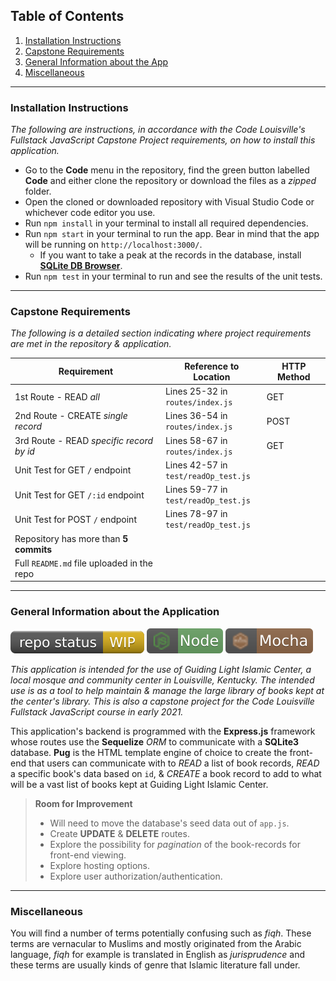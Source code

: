 
## Table of Contents
1. [Installation Instructions](#id-section1)
2. [Capstone Requirements](#id-section2)
3. [General Information about the App](#id-section3)
4. [Miscellaneous](#id-section4)

<hr>

<div id='id-section1'/>

### Installation Instructions

*The following are instructions, in accordance with the Code Louisville's Fullstack JavaScript Capstone Project requirements, on how to install this application.*

* Go to the **Code** menu in the repository, find the green button labelled **Code** and either clone the repository or download the files as a *zipped* folder.
* Open the cloned or downloaded repository with Visual Studio Code or whichever code editor you use.
* Run `npm install` in your terminal to install all required dependencies.
* Run `npm start` in your terminal to run the app. Bear in mind that the app will be running on `http://localhost:3000/`.
	* If you want to take a peak at the records in the database, install [**SQLite DB Browser**](https://sqlitebrowser.org/).
* Run `npm test` in your terminal to run and see the results of the unit tests.

<hr>

<div id='id-section2'/>

### Capstone Requirements

*The following is a detailed section indicating where project requirements are met in the repository & application.*


| Requirement     | Reference to Location | HTTP Method |
| ----------- | ----------- | ---------- |
|1st Route - READ *all*|Lines 25-32 in<br>`routes/index.js` | GET |
|2nd Route - CREATE *single record*| Lines 36-54 in<br>`routes/index.js`| POST |
|3rd Route - READ *specific record by id*| Lines 58-67 in<br>`routes/index.js`| GET |
|Unit Test for GET `/` endpoint|Lines 42-57 in<br>`test/readOp_test.js`||
|Unit Test for GET `/:id` endpoint|Lines 59-77 in<br>`test/readOp_test.js`||
|Unit Test for POST `/` endpoint|Lines 78-97 in<br>`test/readOp_test.js`||
|Repository has more than **5 commits**|||
|Full `README.md` file uploaded in the repo|||

<hr>

<div id='id-section3'/>

### General Information about the Application

![Work in Progress](/public/img/wip.svg) ![Node.js](/public/img/node.svg) ![Mocha](/public/img/mocha.svg)

*This application is intended for the use of Guiding Light Islamic Center, a local mosque and community center in Louisville, Kentucky.  The intended use is as a tool to help maintain & manage the large library of books kept at the center's library. This is also a capstone project for the Code Louisville Fullstack JavaScript course in early 2021.*

This application's backend is programmed with the **Express.js** framework whose routes use the **Sequelize** *ORM* to communicate with a **SQLite3** database. **Pug** is the HTML template engine of choice to create the front-end that users can communicate with to *READ* a list of book records, *READ* a specific book's data based on `id`, & *CREATE* a book record to add to what will be a vast list of books kept at Guiding Light Islamic Center.

> **Room for Improvement**
> * Will need to move the database's seed data out of `app.js`.
> * Create **UPDATE** & **DELETE** routes.
> * Explore the possibility for *pagination* of the book-records for front-end viewing.
> * Explore hosting options.
> * Explore user authorization/authentication.

<hr>

<div id='id-section4'/>

### Miscellaneous

You will find a number of terms potentially confusing such as *fiqh*. These terms are vernacular to Muslims and mostly originated from the Arabic language, *fiqh* for example is translated in English as *jurisprudence* and these terms are usually kinds of genre that Islamic literature fall under.